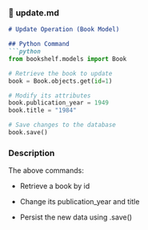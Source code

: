 ### 📝 **update.md**
```markdown
# Update Operation (Book Model)

## Python Command
```python
from bookshelf.models import Book

# Retrieve the book to update
book = Book.objects.get(id=1)

# Modify its attributes
book.publication_year = 1949
book.title = "1984"

# Save changes to the database
book.save()
```


### Description

The above commands:

- Retrieve a book by id

- Change its publication_year and title

- Persist the new data using .save()
